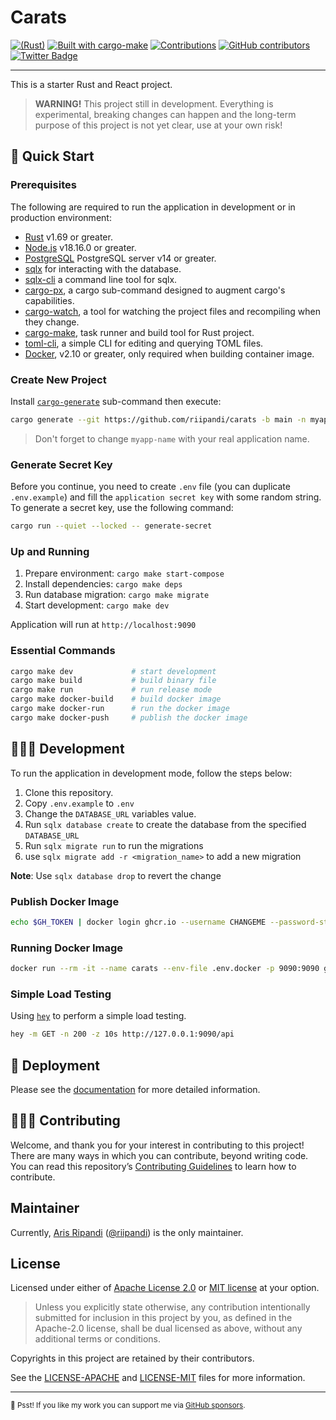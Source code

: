 # Carats

[![(Rust)](https://img.shields.io/badge/rust-v1.69-orange.svg?logo=rust)](https://www.rust-lang.org/)
[![Built with cargo-make](https://sagiegurari.github.io/cargo-make/assets/badges/cargo-make.svg)](https://sagiegurari.github.io/cargo-make)
[![Contributions](https://img.shields.io/badge/Contributions-welcome-blue.svg)](./CODE_OF_CONDUCT.md)
[![GitHub contributors](https://badgers.space/github/contributors/riipandi/carats?color=green&corner_radius=3)](https://github.com/riipandi/carats/graphs/contributors)
[![Twitter Badge](https://badgen.net/badge/icon/Follow%20Twitter?icon=twitter&label&color=blue&labelColor=black)](https://twitter.com/riipandi)

<hr/>

This is a starter Rust and React project.

> **WARNING!** This project still in development.
> Everything is experimental, breaking changes can happen and the long-term purpose of this project is not yet clear, use at your own risk!

## 🏁 Quick Start

### Prerequisites

The following are required to run the application in development or in production environment:

- [Rust](https://www.rust-lang.org/tools/install) v1.69 or greater.
- [Node.js](https://nodejs.org/en/download) v18.16.0 or greater.
- [PostgreSQL](https://www.postgresql.org/download/) PostgreSQL server v14 or greater.
- [sqlx](https://crates.io/crates/sqlx) for interacting with the database.
- [sqlx-cli](https://crates.io/crates/sqlx-cli) a command line tool for sqlx.
- [cargo-px](https://crates.io/crates/cargo-px), a cargo sub-command designed to augment cargo's capabilities.
- [cargo-watch](https://crates.io/crates/cargo-watch), a tool for watching the project files and recompiling when they change.
- [cargo-make](https://sagiegurari.github.io/cargo-make/#installation), task runner and build tool for Rust project.
- [toml-cli](https://github.com/gnprice/toml-cli), a simple CLI for editing and querying TOML files.
- [Docker](https://docs.docker.com/engine/install), v2.10 or greater, only required when building container image.

### Create New Project

Install [`cargo-generate`](https://crates.io/crates/cargo-generate) sub-command then execute:

```sh
cargo generate --git https://github.com/riipandi/carats -b main -n myapp-name
```

> Don't forget to change `myapp-name` with your real application name.

### Generate Secret Key

Before you continue, you need to create `.env` file (you can duplicate `.env.example`) and
fill the `application secret key` with some random string. To generate a secret key, use
the following command:

```sh
cargo run --quiet --locked -- generate-secret
```

### Up and Running

1. Prepare environment: `cargo make start-compose`
2. Install dependencies: `cargo make deps`
3. Run database migration: `cargo make migrate`
4. Start development: `cargo make dev`

Application will run at `http://localhost:9090`

### Essential Commands

```sh
cargo make dev             # start development
cargo make build           # build binary file
cargo make run             # run release mode
cargo make docker-build    # build docker image
cargo make docker-run      # run the docker image
cargo make docker-push     # publish the docker image
```

## 🧑🏻‍💻 Development

To run the application in development mode, follow the steps below:

1. Clone this repository.
2. Copy `.env.example` to `.env`
3. Change the `DATABASE_URL` variables value.
4. Run `sqlx database create` to create the database from the specified `DATABASE_URL`
5. Run `sqlx migrate run` to run the migrations
6. use `sqlx migrate add -r <migration_name>` to add a new migration

**Note**: Use `sqlx database drop` to revert the change

### Publish Docker Image

```sh
echo $GH_TOKEN | docker login ghcr.io --username CHANGEME --password-stdin
```

### Running Docker Image

```sh
docker run --rm -it --name carats --env-file .env.docker -p 9090:9090 ghcr.io/riipandi/carats:edge
```

### Simple Load Testing

Using [`hey`](https://github.com/rakyll/hey) to perform a simple load testing.

```sh
hey -m GET -n 200 -z 10s http://127.0.0.1:9090/api
```

## 🚀 Deployment

Please see the [documentation](./DEPLOY.md) for more detailed information.

## 🧑🏻‍💻 Contributing

Welcome, and thank you for your interest in contributing to this project! There are many ways in which you can contribute,
beyond writing code. You can read this repository’s [Contributing Guidelines](./CONTRIBUTING.md) to learn how to contribute.

## Maintainer

Currently, [Aris Ripandi](htps://ripandis.com) ([@riipandi](https://twitter.com/riipandi)) is the only maintainer.

## License

Licensed under either of [Apache License 2.0][license-apache] or [MIT license][license-mit] at your option.

> Unless you explicitly state otherwise, any contribution intentionally submitted for inclusion in this project by you,
> as defined in the Apache-2.0 license, shall be dual licensed as above, without any additional terms or conditions.

Copyrights in this project are retained by their contributors.

See the [LICENSE-APACHE](./LICENSE-APACHE) and [LICENSE-MIT](./LICENSE-MIT) files for more information.

[license-mit]: https://choosealicense.com/licenses/mit/
[license-apache]: https://choosealicense.com/licenses/apache-2.0/

---

<sub>🤫 Psst! If you like my work you can support me via [GitHub sponsors](https://github.com/sponsors/riipandi).</sub>
